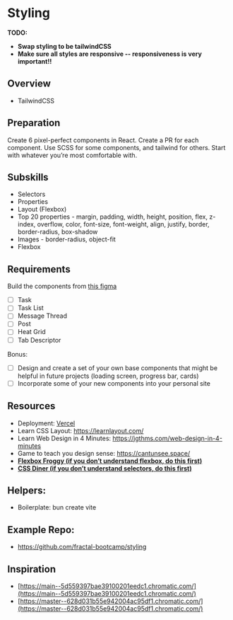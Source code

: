 # Styling

**TODO:**
- **Swap styling to be tailwindCSS**  
- **Make sure all styles are responsive -- responsiveness is very important!!**

## Overview

- TailwindCSS

## Preparation

Create 6 pixel-perfect components in React. Create a PR for each component. Use SCSS for some components, and tailwind for others. Start with whatever you’re most comfortable with.

## Subskills

- Selectors  
- Properties  
- Layout (Flexbox)  
- Top 20 properties - margin, padding, width, height, position, flex, z-index, overflow, color, font-size, font-weight, align, justify, border, border-radius, box-shadow  
- Images - border-radius, object-fit  
- Flexbox

## Requirements

Build the components from [this figma](https://www.figma.com/design/9x5JatG37qfMprBrHzEm8C/Week-One---Styling---Storybook-Components?node-id=0-1&t=I8jjLbC7lECsudmt-1)

- [ ] Task  
- [ ] Task List  
- [ ] Message Thread  
- [ ] Post  
- [ ] Heat Grid  
- [ ] Tab Descriptor

Bonus:

- [ ] Design and create a set of your own base components that might be helpful in future projects (loading screen, progress bar, cards)  
- [ ] Incorporate some of your new components into your personal site

## Resources

- Deployment: [Vercel](https://vercel.com/)  
- Learn CSS Layout: https://learnlayout.com/
- Learn Web Design in 4 Minutes: https://jgthms.com/web-design-in-4-minutes
- Game to teach you design sense: https://cantunsee.space/
- [**Flexbox Froggy (if you don’t understand flexbox, do this first)**](https://flexboxfroggy.com/)  
- [**CSS Diner (if you don’t understand selectors, do this first)**](https://flukeout.github.io/)


## Helpers:
- Boilerplate: bun create vite

## Example Repo:
- https://github.com/fractal-bootcamp/styling

## Inspiration

- [https://main--5d559397bae39100201eedc1.chromatic.com/](https://main--5d559397bae39100201eedc1.chromatic.com/)  
- [https://master--628d031b55e942004ac95df1.chromatic.com/](https://master--628d031b55e942004ac95df1.chromatic.com/)
